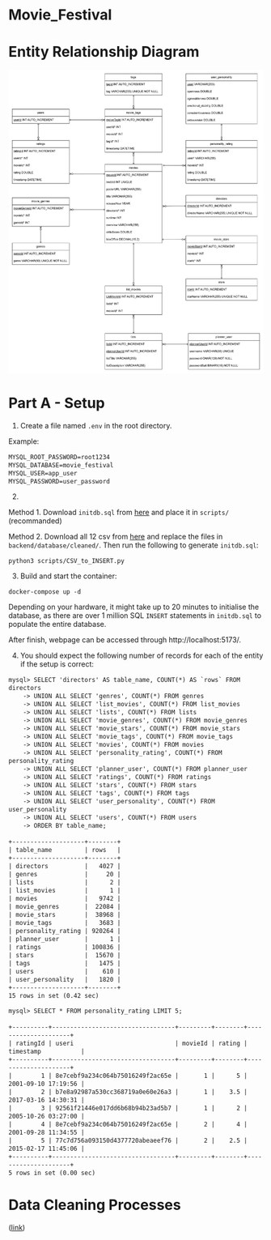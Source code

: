 # Movie_Festival

# Entity Relationship Diagram
![ERD](backend/database/ERD-v2-Normalised.png)

# Part A - Setup
1. Create a file named `.env` in the root directory.

Example:
```
MYSQL_ROOT_PASSWORD=root1234
MYSQL_DATABASE=movie_festival
MYSQL_USER=app_user
MYSQL_PASSWORD=user_password
```

2. 
Method 1. Download `initdb.sql` from [here]() and place it in `scripts/` (recommanded)

Method 2. Download all 12 csv from [here](https://liveuclac-my.sharepoint.com/:f:/g/personal/zcakcwh_ucl_ac_uk/El9AhVE4phRAmTJWq1BqPP0BV7RxJAE6Htl-0hgxmZGTSw?e=z59Zga) and replace the files in `backend/database/cleaned/`. Then run the following to generate `initdb.sql`:
```
python3 scripts/CSV_to_INSERT.py
```

3. Build and start the container:
```
docker-compose up -d
```

Depending on your hardware, it might take up to 20 minutes to initialise the database, as there are over 1 million SQL `INSERT` statements in `initdb.sql` to populate the entire database.

After finish, webpage can be accessed through http://localhost:5173/.

4. You should expect the following number of records for each of the entity if the setup is correct:
```
mysql> SELECT 'directors' AS table_name, COUNT(*) AS `rows` FROM directors
    -> UNION ALL SELECT 'genres', COUNT(*) FROM genres
    -> UNION ALL SELECT 'list_movies', COUNT(*) FROM list_movies
    -> UNION ALL SELECT 'lists', COUNT(*) FROM lists
    -> UNION ALL SELECT 'movie_genres', COUNT(*) FROM movie_genres
    -> UNION ALL SELECT 'movie_stars', COUNT(*) FROM movie_stars
    -> UNION ALL SELECT 'movie_tags', COUNT(*) FROM movie_tags
    -> UNION ALL SELECT 'movies', COUNT(*) FROM movies
    -> UNION ALL SELECT 'personality_rating', COUNT(*) FROM personality_rating
    -> UNION ALL SELECT 'planner_user', COUNT(*) FROM planner_user
    -> UNION ALL SELECT 'ratings', COUNT(*) FROM ratings
    -> UNION ALL SELECT 'stars', COUNT(*) FROM stars
    -> UNION ALL SELECT 'tags', COUNT(*) FROM tags
    -> UNION ALL SELECT 'user_personality', COUNT(*) FROM user_personality
    -> UNION ALL SELECT 'users', COUNT(*) FROM users
    -> ORDER BY table_name;

+--------------------+--------+
| table_name         | rows   |
+--------------------+--------+
| directors          |   4027 |
| genres             |     20 |
| lists              |      2 |
| list_movies        |      1 |
| movies             |   9742 |
| movie_genres       |  22084 |
| movie_stars        |  38968 |
| movie_tags         |   3683 |
| personality_rating | 920264 |
| planner_user       |      1 |
| ratings            | 100836 |
| stars              |  15670 |
| tags               |   1475 |
| users              |    610 |
| user_personality   |   1820 |
+--------------------+--------+
15 rows in set (0.42 sec)
```

```
mysql> SELECT * FROM personality_rating LIMIT 5;

+----------+----------------------------------+---------+--------+---------------------+
| ratingId | useri                            | movieId | rating | timestamp           |
+----------+----------------------------------+---------+--------+---------------------+
|        1 | 8e7cebf9a234c064b75016249f2ac65e |       1 |      5 | 2001-09-10 17:19:56 |
|        2 | b7e8a92987a530cc368719a0e60e26a3 |       1 |    3.5 | 2017-03-16 14:30:31 |
|        3 | 92561f21446e017dd6b68b94b23ad5b7 |       1 |      2 | 2005-10-26 03:27:00 |
|        4 | 8e7cebf9a234c064b75016249f2ac65e |       2 |      4 | 2001-09-28 11:34:55 |
|        5 | 77c7d756a093150d4377720abeaeef76 |       2 |    2.5 | 2015-02-17 11:45:06 |
+----------+----------------------------------+---------+--------+---------------------+
5 rows in set (0.00 sec)
```

# Data Cleaning Processes 
([link](backend/database/dataCleaning.md))